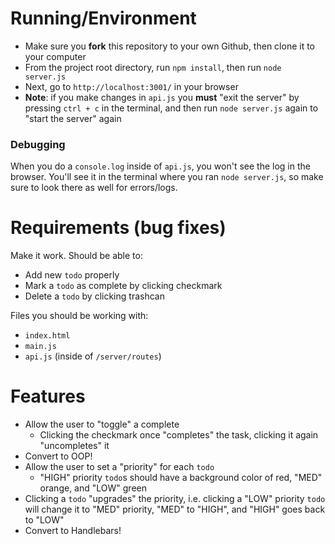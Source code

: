 # Running/Environment

- Make sure you **fork** this repository to your own Github, then clone it to your computer
- From the project root directory, run `npm install`, then run `node server.js`
- Next, go to `http://localhost:3001/` in your browser
- **Note**: if you make changes in `api.js` you **must** "exit the server" by pressing `ctrl + c` in the terminal, and then run `node server.js` again to "start the server" again

### Debugging
When you do a `console.log` inside of `api.js`, you won't see the log in the browser. You'll see it in the terminal where you ran `node server.js`, so make sure to look there as well for errors/logs.


# Requirements (bug fixes)

Make it work. Should be able to:    
- Add new `todo` properly
- Mark a `todo` as complete by clicking checkmark
- Delete a `todo` by clicking trashcan

Files you should be working with:
- `index.html`
- `main.js`
- `api.js` (inside of `/server/routes`)

# Features
- Allow the user to "toggle" a complete
    - Clicking the checkmark once "completes" the task, clicking it again "uncompletes" it
- Convert to OOP!
- Allow the user to set a "priority" for each `todo`
    - "HIGH" priority `todo`s should have a background color of red, "MED" orange, and "LOW" green
- Clicking a `todo` "upgrades" the priority, i.e. clicking a "LOW" priority `todo` will change it to "MED" priority, "MED" to "HIGH", and "HIGH" goes back to "LOW"
- Convert to Handlebars!
